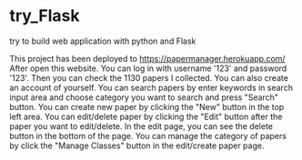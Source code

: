 # try_Flask
try to build web application with python and Flask

This project has been deployed to https://papermanager.herokuapp.com/
After open this website. You can log in with username '123' and password '123'. Then you can check the 1130 papers I collected. You can also create an account of yourself.
You can search papers by enter keywords in search input area and choose category you want to search and press "Search" button.
You can create new paper by clicking the "New" button in the top left area.
You can edit/delete paper by clicking the "Edit" button after the paper you want to edit/delete. In the edit page, you can see the delete button in the bottom of the page.
You can manage the category of papers by click the "Manage Classes" button in the edit/create paper page.
